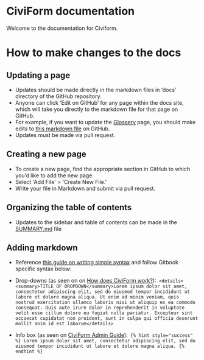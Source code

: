 # CiviForm documentation
Welcome to the documentation for Civiform.
# How to make changes to the docs
## Updating a page
* Updates should be made directly in the markdown files in ‘docs’ directory of the GitHub repository. 
* Anyone can click ‘Edit on GitHub’ for any page within the docs site, which will take you directly to the markdown file for that page on GitHub. 
* For example, if you want to update the [Glossery](https://docs.civiform.us/overview/glossary) page, you should make edits to [this markdown file](https://github.com/civiform/docs/blob/remove-contributor-guide/docs/overview/glossary.md) on GitHub.
* Updates must be made via pull request.

## Creating a new page
* To create a new page, find the appropriate section in GitHub to which you’d like to add the new page
* Select 'Add File' > 'Create New File.' 
* Write your file in Markdown and submit via pull request.

## Organizing the table of contents
* Updates to the sidebar and table of contents can be made in the [SUMMARY.md](https://github.com/civiform/docs/blob/main/docs/SUMMARY.md) file

## Adding markdown
* Reference [this guide on writing simple syntax](https://docs.github.com/en/get-started/writing-on-github/getting-started-with-writing-and-formatting-on-github/basic-writing-and-formatting-syntax) and follow Gitbook specific syntax below:
* Drop-downs (as seen on on [How does CiviForm work?](https://docs.civiform.us/overview/how-does-civiform-work)):``` <details><summary>TITLE OF DROPDOWN</summary>Lorem ipsum dolor sit amet, consectetur adipiscing elit, sed do eiusmod tempor incididunt ut labore et dolore magna aliqua. Ut enim ad minim veniam, quis nostrud exercitation ullamco laboris nisi ut aliquip ex ea commodo consequat. Duis aute irure dolor in reprehenderit in voluptate velit esse cillum dolore eu fugiat nulla pariatur. Excepteur sint occaecat cupidatat non proident, sunt in culpa qui officia deserunt mollit anim id est laborum</details>```

* Info box (as seen on [CiviForm Admin Guide](https://docs.civiform.us/user-manual/civiform-admin-guide)):``` {% hint style="success" %} Lorem ipsum dolor sit amet, consectetur adipiscing elit, sed do eiusmod tempor incididunt ut labore et dolore magna aliqua. {% endhint %}```
